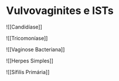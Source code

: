 # Vulvovaginites e ISTs
![[Candidíase]]

![[Tricomoníase]]

![[Vaginose Bacteriana]]

![[Herpes Simples]]

![[Sífilis Primária]]